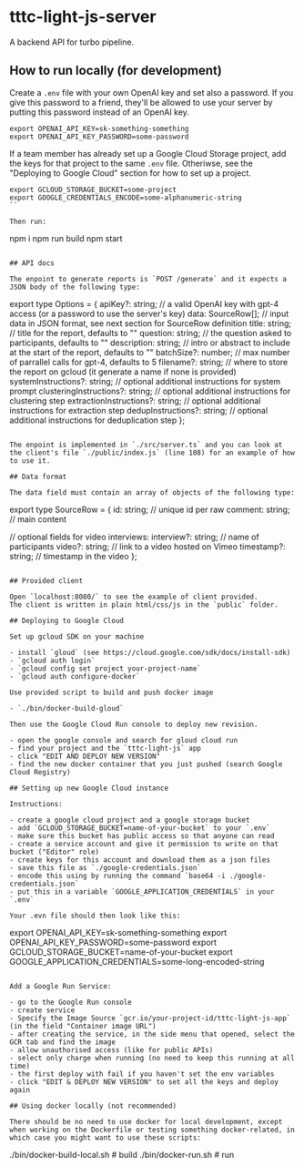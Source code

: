 # tttc-light-js-server

A backend API for turbo pipeline.

## How to run locally (for development)

Create a `.env` file with your own OpenAI key and set also a password.
If you give this password to a friend, they'll be allowed to use your server by putting this password instead of an OpenAI key.

```
export OPENAI_API_KEY=sk-something-something
export OPENAI_API_KEY_PASSWORD=some-password
```

If a team member has already set up a Google Cloud Storage project, add the keys for that project to the same `.env` file. Otheriwse,
see the "Deploying to Google Cloud" section for how to set up a project.

```
export GCLOUD_STORAGE_BUCKET=some-project
export GOOGLE_CREDENTIALS_ENCODE=some-alphanumeric-string
``

Then run:

```
npm i
npm run build
npm start
```

## API docs

The enpoint to generate reports is `POST /generate` and it expects a JSON body of the following type:

```
export type Options = {
  apiKey?: string;       // a valid OpenAI key with gpt-4 access (or a password to use the server's key)
  data: SourceRow[];     // input data in JSON format, see next section for SourceRow definition
  title: string;         // title for the report, defaults to ""
  question: string;      // the question asked to participants, defaults to ""
  description: string;   //  intro  or abstract to include at the start of the report, defaults to ""
  batchSize?: number;    // max number of parrallel calls for gpt-4, defaults to 5
  filename?: string;     // where to store the report on gcloud (it generate a name if none is provided)
  systemInstructions?: string;      // optional additional instructions for system prompt
  clusteringInstructions?: string;  // optional additional instructions for clustering step
  extractionInstructions?: string;  // optional additional instructions for extraction step
  dedupInstructions?: string;       // optional additional instructions for deduplication step
};
```

The enpoint is implemented in `./src/server.ts` and you can look at the client's file `./public/index.js` (line 108) for an example of how to use it.

## Data format

The data field must contain an array of objects of the following type:

```
export type SourceRow = {
  id: string;        // unique id per raw
  comment: string;   // main content

  // optional fields for video interviews:
  interview?: string; // name of participants
  video?: string;     // link to a video hosted on Vimeo
  timestamp?: string; // timestamp in the video
};
```

## Provided client

Open `localhost:8080/` to see the example of client provided.
The client is written in plain html/css/js in the `public` folder.

## Deploying to Google Cloud

Set up gcloud SDK on your machine

- install `gloud` (see https://cloud.google.com/sdk/docs/install-sdk)
- `gcloud auth login`
- `gcloud config set project your-project-name`
- `gcloud auth configure-docker`

Use provided script to build and push docker image

- `./bin/docker-build-gloud`

Then use the Google Cloud Run console to deploy new revision.

- open the google console and search for gloud cloud run
- find your project and the `tttc-light-js` app
- click "EDIT AND DEPLOY NEW VERSION"
- find the new docker container that you just pushed (search Google Cloud Registry)

## Setting up new Google Cloud instance

Instructions:

- create a google cloud project and a google storage bucket
- add `GCLOUD_STORAGE_BUCKET=name-of-your-bucket` to your `.env`
- make sure this bucket has public access so that anyone can read
- create a service account and give it permission to write on that bucket ("Editor" role)
- create keys for this account and download them as a json files
- save this file as `./google-credentials.json`
- encode this using by running the command `base64 -i ./google-credentials.json`
- put this in a variable `GOOGLE_APPLICATION_CREDENTIALS` in your `.env`

Your .evn file should then look like this:

```
export OPENAI_API_KEY=sk-something-something
export OPENAI_API_KEY_PASSWORD=some-password
export GCLOUD_STORAGE_BUCKET=name-of-your-bucket
export GOOGLE_APPLICATION_CREDENTIALS=some-long-encoded-string
```

Add a Google Run Service:

- go to the Google Run console
- create service
- Specify the Image Source `gcr.io/your-project-id/tttc-light-js-app` (in the field "Container image URL")
- after creating the service, in the side menu that opened, select the GCR tab and find the image
- allow unauthorised access (like for public APIs)
- select only charge when running (no need to keep this running at all time)
- the first deploy with fail if you haven't set the env variables
- click "EDIT & DEPLOY NEW VERSION" to set all the keys and deploy again

## Using docker locally (not recommended)

There should be no need to use docker for local development, except when working on the Dockerfile or testing something docker-related, in which case you might want to use these scripts:

```
./bin/docker-build-local.sh # build
./bin/docker-run.sh   # run
```
